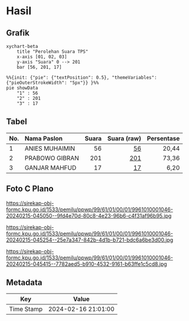 # Hasil

## Grafik

```mermaid
xychart-beta
    title "Perolehan Suara TPS"
    x-axis [01, 02, 03]
    y-axis "Suara" 0 --> 201
    bar [56, 201, 17]
```

```mermaid
%%{init: {"pie": {"textPosition": 0.5}, "themeVariables": {"pieOuterStrokeWidth": "5px"}} }%%
pie showData
    "1" : 56
    "2" : 201
    "3" : 17
```

## Tabel

| No. | Nama Paslon    | Suara | Suara (raw) | Persentase |
|:--- |:-------------- | -----:| -----------:| ----------:|
| 1   | ANIES MUHAIMIN | 56    | [56][p-1]   | 20,44      |
| 2   | PRABOWO GIBRAN | 201   | [201][p-2]  | 73,36      |
| 3   | GANJAR MAHFUD  | 17    | [17][p-3]   | 6,20       |


[p-1]: https://github.com/gigit-pemilu/pemilu-2024-99-luar-negeri/blob/main/pilpres/hitung-suara/sub/99-luar-negeri/sub/61-kota-kinabalu-malaysia/sub/01-kota-kinabalu-malaysia/sub/0001-kota-kinabalu-malaysia/sub/046-ksk-035/sub/paslon-1.txt
[p-2]: https://github.com/gigit-pemilu/pemilu-2024-99-luar-negeri/blob/main/pilpres/hitung-suara/sub/99-luar-negeri/sub/61-kota-kinabalu-malaysia/sub/01-kota-kinabalu-malaysia/sub/0001-kota-kinabalu-malaysia/sub/046-ksk-035/sub/paslon-2.txt
[p-3]: https://github.com/gigit-pemilu/pemilu-2024-99-luar-negeri/blob/main/pilpres/hitung-suara/sub/99-luar-negeri/sub/61-kota-kinabalu-malaysia/sub/01-kota-kinabalu-malaysia/sub/0001-kota-kinabalu-malaysia/sub/046-ksk-035/sub/paslon-3.txt

## Foto C Plano

https://sirekap-obj-formc.kpu.go.id/1533/pemilu/ppwp/99/61/01/00/01/9961010001046-20240215-045050--9fd4e70d-80c8-4e23-96b6-c4f31af96b95.jpg

https://sirekap-obj-formc.kpu.go.id/1533/pemilu/ppwp/99/61/01/00/01/9961010001046-20240215-045254--25e7a347-842b-4d1b-b721-bdc6a6be3d00.jpg

https://sirekap-obj-formc.kpu.go.id/1533/pemilu/ppwp/99/61/01/00/01/9961010001046-20240215-045415--7782aed5-b910-4532-9161-b63ffe1c5cd8.jpg


## Metadata

| Key        | Value               |
| ---------- | ------------------- |
| Time Stamp | 2024-02-16 21:01:00 |



